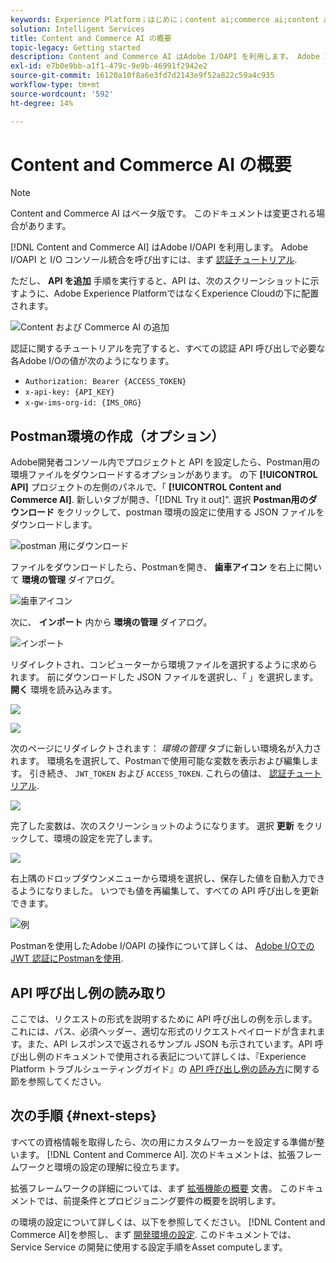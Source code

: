 ```yaml
---
keywords: Experience Platform；はじめに；content ai;commerce ai;content and commerce ai
solution: Intelligent Services
title: Content and Commerce AI の概要
topic-legacy: Getting started
description: Content and Commerce AI はAdobe I/OAPI を利用します。 Adobe I/OAPI と I/O コンソール統合を呼び出すには、まず認証に関するチュートリアルを完了する必要があります。
exl-id: e7b0e9bb-a1f1-479c-9e9b-46991f2942e2
source-git-commit: 16120a10f8a6e3fd7d2143e9f52a822c59a4c935
workflow-type: tm+mt
source-wordcount: '592'
ht-degree: 14%

---
```


# Content and Commerce AI の概要

>[!NOTE]
>
>Content and Commerce AI はベータ版です。 このドキュメントは変更される場合があります。

[!DNL Content and Commerce AI] はAdobe I/OAPI を利用します。 Adobe I/OAPI と I/O コンソール統合を呼び出すには、まず [認証チュートリアル](https://experienceleague.adobe.com/docs/experience-platform/landing/platform-apis/api-authentication.html?lang=ja).

ただし、 **API を追加** 手順を実行すると、API は、次のスクリーンショットに示すように、Adobe Experience PlatformではなくExperience Cloudの下に配置されます。

![Content および Commerce AI の追加](./images/add-api.png)

認証に関するチュートリアルを完了すると、すべての認証 API 呼び出しで必要な各Adobe I/Oの値が次のようになります。

- `Authorization: Bearer {ACCESS_TOKEN}`
- `x-api-key: {API_KEY}`
- `x-gw-ims-org-id: {IMS_ORG}`

## Postman環境の作成（オプション）

Adobe開発者コンソール内でプロジェクトと API を設定したら、Postman用の環境ファイルをダウンロードするオプションがあります。 の下 **[!UICONTROL API]** プロジェクトの左側のパネルで、「 **[!UICONTROL Content and Commerce AI]**. 新しいタブが開き、「[!DNL Try it out]&quot;. 選択 **Postman用のダウンロード** をクリックして、postman 環境の設定に使用する JSON ファイルをダウンロードします。

![postman 用にダウンロード](./images/add-to-postman.png)

ファイルをダウンロードしたら、Postmanを開き、 **歯車アイコン** を右上に開いて **環境の管理** ダイアログ。

![歯車アイコン](./images/select-gear-icon.png)

次に、 **インポート** 内から **環境の管理** ダイアログ。

![インポート](./images/import.png)

リダイレクトされ、コンピューターから環境ファイルを選択するように求められます。 前にダウンロードした JSON ファイルを選択し、「 」を選択します。 **開く** 環境を読み込みます。

![](./images/choose-your-file.png)

![](./images/click-open.png)

次のページにリダイレクトされます： *環境の管理* タブに新しい環境名が入力されます。 環境名を選択して、Postmanで使用可能な変数を表示および編集します。 引き続き、 `JWT_TOKEN` および `ACCESS_TOKEN`. これらの値は、 [認証チュートリアル](https://www.adobe.com/go/platform-api-authentication-en).

![](./images/re-direct.png)

完了した変数は、次のスクリーンショットのようになります。 選択 **更新** をクリックして、環境の設定を完了します。

![](./images/final-environment.png)

右上隅のドロップダウンメニューから環境を選択し、保存した値を自動入力できるようになりました。 いつでも値を再編集して、すべての API 呼び出しを更新できます。

![例](./images/select-environment.png)

Postmanを使用したAdobe I/OAPI の操作について詳しくは、 [Adobe I/Oでの JWT 認証にPostmanを使用](https://medium.com/adobetech/using-postman-for-jwt-authentication-on-adobe-i-o-7573428ffe7f).

## API 呼び出し例の読み取り

ここでは、リクエストの形式を説明するために API 呼び出しの例を示します。これには、パス、必須ヘッダー、適切な形式のリクエストペイロードが含まれます。また、API レスポンスで返されるサンプル JSON も示されています。API 呼び出し例のドキュメントで使用される表記について詳しくは、『Experience Platform トラブルシューティングガイド』の [API 呼び出し例の読み方](../../landing/troubleshooting.md)に関する節を参照してください。

## 次の手順 {#next-steps}

すべての資格情報を取得したら、次の用にカスタムワーカーを設定する準備が整います。 [!DNL Content and Commerce AI]. 次のドキュメントは、拡張フレームワークと環境の設定の理解に役立ちます。

拡張フレームワークの詳細については、まず [拡張機能の概要](https://experienceleague.adobe.com/docs/asset-compute/using/extend/understand-extensibility.html?lang=ja) 文書。 このドキュメントでは、前提条件とプロビジョニング要件の概要を説明します。

の環境の設定について詳しくは、以下を参照してください。 [!DNL Content and Commerce AI]を参照し、まず [開発環境の設定](https://experienceleague.adobe.com/docs/asset-compute/using/extend/setup-environment.html). このドキュメントでは、Service Service の開発に使用する設定手順をAsset computeします。
